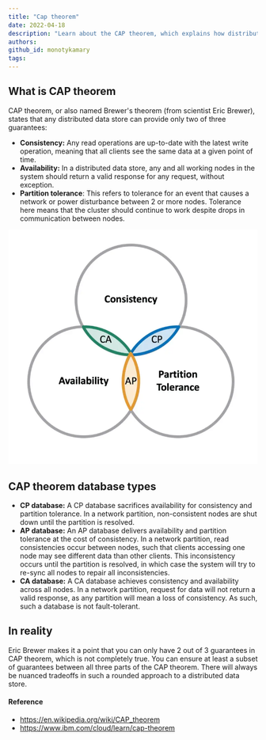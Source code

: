 ```yaml
---
title: "Cap theorem"
date: 2022-04-18
description: "Learn about the CAP theorem, which explains how distributed databases balance consistency, availability, and partition tolerance, and how different database types prioritize these guarantees."
authors:
github_id: monotykamary
tags:
---
```


## What is CAP theorem

CAP theorem, or also named Brewer's theorem (from scientist Eric Brewer), states that any distributed data store can provide only two of three guarantees:

- **Consistency:** Any read operations are up-to-date with the latest write operation, meaning that all clients see the same data at a given point of time.
- **Availability:** In a distributed data store, any and all working nodes in the system should return a valid response for any request, without exception.
- **Partition tolerance**: This refers to tolerance for an event that causes a network or power disturbance between 2 or more nodes. Tolerance here means that the cluster should continue to work despite drops in communication between nodes.

![](assets/cap-theorem_cap_theorem_diagram.webp)

## CAP theorem database types

- **CP database:** A CP database sacrifices availability for consistency and partition tolerance. In a network partition, non-consistent nodes are shut down until the partition is resolved.
- **AP database:** An AP database delivers availability and partition tolerance at the cost of consistency. In a network partition, read consistencies occur between nodes, such that clients accessing one node may see different data than other clients. This inconsistency occurs until the partition is resolved, in which case the system will try to re-sync all nodes to repair all inconsistencies.
- **CA database:** A CA database achieves consistency and availability across all nodes. In a network partition, request for data will not return a valid response, as any partition will mean a loss of consistency. As such, such a database is not fault-tolerant.

## In reality

Eric Brewer makes it a point that you can only have 2 out of 3 guarantees in CAP theorem, which is not completely true. You can ensure at least a subset of guarantees between all three parts of the CAP theorem. There will always be nuanced tradeoffs in such a rounded approach to a distributed data store.

#### Reference

- https://en.wikipedia.org/wiki/CAP_theorem
- https://www.ibm.com/cloud/learn/cap-theorem
